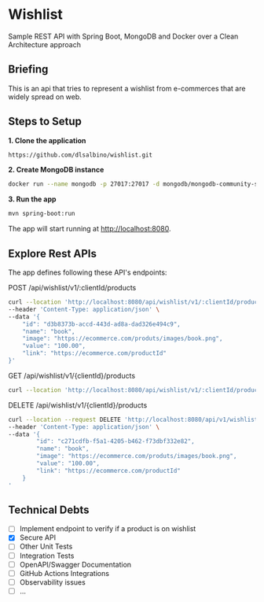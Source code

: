 # Wishlist
Sample REST API with Spring Boot, MongoDB and Docker over a Clean Architecture approach

## Briefing
This is an api that tries to represent a wishlist from e-commerces that are widely spread on web.

## Steps to Setup

**1. Clone the application**

```bash
https://github.com/dlsalbino/wishlist.git
```

**2. Create MongoDB instance**
```bash
docker run --name mongodb -p 27017:27017 -d mongodb/mongodb-community-server:7.0.11-ubi8
```

**3. Run the app**

```bash
mvn spring-boot:run
```
The app will start running at <http://localhost:8080>.


## Explore Rest APIs
The app defines following these API's endpoints:


POST /api/wishlist/v1/:clientId/products
```bash
curl --location 'http://localhost:8080/api/wishlist/v1/:clientId/products' \
--header 'Content-Type: application/json' \
--data '{
    "id": "d3b8373b-accd-443d-ad8a-dad326e494c9",
    "name": "book",
    "image": "https://ecommerce.com/produts/images/book.png",
    "value": "100.00",
    "link": "https://ecommerce.com/productId"
}'
```
    
GET /api/wishlist/v1/{clientId}/products
```bash
curl --location 'http://localhost:8080/api/wishlist/v1/:clientId/products'
```
    
DELETE /api/wishlist/v1/{clientId}/products
```bash
curl --location --request DELETE 'http://localhost:8080/api/v1/wishlist/:clientId/products' \
--header 'Content-Type: application/json' \
--data '{
        "id": "c271cdfb-f5a1-4205-b462-f73dbf332e82",
        "name": "book",
        "image": "https://ecommerce.com/produts/images/book.png",
        "value": "100.00",
        "link": "https://ecommerce.com/productId"
    }
'
```

## Technical Debts
- [ ] Implement endpoint to verify if a product is on wishlist
- [X] Secure API
- [ ] Other Unit Tests
- [ ] Integration Tests
- [ ] OpenAPI/Swagger Documentation
- [ ] GitHub Actions Integrations
- [ ] Observability issues
- [ ] ...